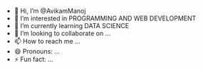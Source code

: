 - 👋 Hi, I’m @AvikamManoj
- 👀 I’m interested in PROGRAMMING AND WEB DEVELOPMENT
- 🌱 I’m currently learning DATA SCIENCE
- 💞️ I’m looking to collaborate on ...
- 📫 How to reach me ...
- 😄 Pronouns: ...
- ⚡ Fun fact: ...

<!---
AvikamManoj/AvikamManoj is a ✨ special ✨ repository because its `README.md` (this file) appears on your GitHub profile.
You can click the Preview link to take a look at your changes.
--->

